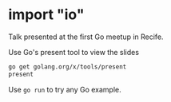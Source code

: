 import "io"
===========

Talk presented at the first Go meetup in Recife.

Use Go's present tool to view the slides

```bash
go get golang.org/x/tools/present
present
```

Use `go run` to try any Go example.
